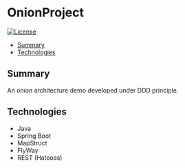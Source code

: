 # OnionProject

[![License](https://img.shields.io/badge/License-Apache%202.0-yellowgreen.svg)](https://github.com/evdelacruz/onion-project/blob/master/LICENSE)

* [Summary](#summary)
* [Technologies](#technologies)

## Summary

An *onion* architecture demo developed under DDD principle.

## Technologies

* Java
* Spring Boot
* MapStruct
* FlyWay
* REST (Hateoas)